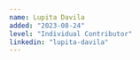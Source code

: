 ```yaml
---
name: Lupita Davila
added: "2023-08-24"
level: "Individual Contributor"
linkedin: "lupita-davila"
---
```

